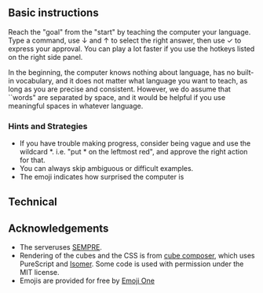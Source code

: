 ## Basic instructions
Reach the "goal" from the "start" by teaching the computer your language. Type a command, use ↓ and ↑ to select the right answer, then use ✓ to express your approval.
You can play a lot faster if you use the hotkeys listed on the right side panel.

In the beginning, the computer knows nothing about language, has no built-in vocabulary, and it does not matter what language you want to teach, as long as you are precise and consistent. However, we do assume that ``words" are separated by space, and it would be helpful if you use  meaningful spaces in whatever language. 

### Hints and Strategies
- If you have trouble making progress, consider being vague and use the wildcard *. i.e. "put * on the leftmost red", and approve the right action for that.
- You can always skip ambiguous or difficult examples.
- The emoji indicates how surprised the computer is

## Technical


## Acknowledgements
- The serveruses [SEMPRE](https://github.com/percyliang/sempre).
- Rendering of the cubes and the CSS is from [cube composer](https://github.com/sharkdp/cube-composer), which uses PureScript and [Isomer](https://github.com/jdan/isomer). Some code is used with permission under the MIT license.
- Emojis are provided for free by [Emoji One](http://emojione.com/)
